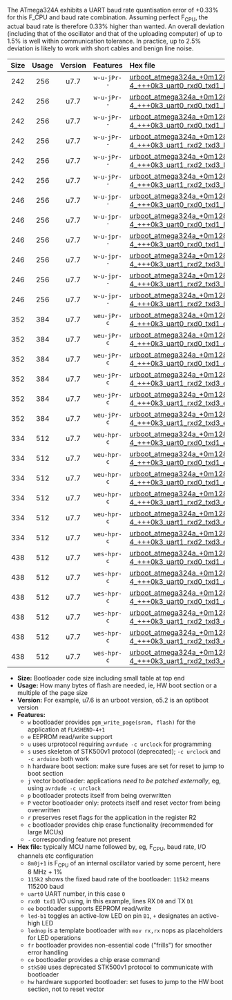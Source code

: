 The ATmega324A exhibits a UART baud rate quantisation error of +0.33% for this F_CPU and baud rate combination. Assuming perfect F<sub>CPU</sub>, the actual baud rate is therefore 0.33% higher than wanted. An overall deviation (including that of the oscillator and that of the uploading computer) of up to 1.5% is well within communication tolerance. In practice, up to 2.5% deviation is likely to work with short cables and benign line noise.

|Size|Usage|Version|Features|Hex file|
|:-:|:-:|:-:|:-:|:--|
|242|256|u7.7|`w-u-jPr--`|[urboot_atmega324a_+0m128e-4_+++0k3_uart0_rxd0_txd1_led+b0.hex](https://raw.githubusercontent.com/stefanrueger/urboot.hex/main/mcus/atmega324a/internal_oscillator/fcpu_+0m128e-4/br_+++0k3/urboot_atmega324a_+0m128e-4_+++0k3_uart0_rxd0_txd1_led+b0.hex)|
|242|256|u7.7|`w-u-jPr--`|[urboot_atmega324a_+0m128e-4_+++0k3_uart0_rxd0_txd1_led+b7.hex](https://raw.githubusercontent.com/stefanrueger/urboot.hex/main/mcus/atmega324a/internal_oscillator/fcpu_+0m128e-4/br_+++0k3/urboot_atmega324a_+0m128e-4_+++0k3_uart0_rxd0_txd1_led+b7.hex)|
|242|256|u7.7|`w-u-jPr--`|[urboot_atmega324a_+0m128e-4_+++0k3_uart0_rxd0_txd1_lednop.hex](https://raw.githubusercontent.com/stefanrueger/urboot.hex/main/mcus/atmega324a/internal_oscillator/fcpu_+0m128e-4/br_+++0k3/urboot_atmega324a_+0m128e-4_+++0k3_uart0_rxd0_txd1_lednop.hex)|
|242|256|u7.7|`w-u-jPr--`|[urboot_atmega324a_+0m128e-4_+++0k3_uart1_rxd2_txd3_led+b0.hex](https://raw.githubusercontent.com/stefanrueger/urboot.hex/main/mcus/atmega324a/internal_oscillator/fcpu_+0m128e-4/br_+++0k3/urboot_atmega324a_+0m128e-4_+++0k3_uart1_rxd2_txd3_led+b0.hex)|
|242|256|u7.7|`w-u-jPr--`|[urboot_atmega324a_+0m128e-4_+++0k3_uart1_rxd2_txd3_led+b7.hex](https://raw.githubusercontent.com/stefanrueger/urboot.hex/main/mcus/atmega324a/internal_oscillator/fcpu_+0m128e-4/br_+++0k3/urboot_atmega324a_+0m128e-4_+++0k3_uart1_rxd2_txd3_led+b7.hex)|
|242|256|u7.7|`w-u-jPr--`|[urboot_atmega324a_+0m128e-4_+++0k3_uart1_rxd2_txd3_lednop.hex](https://raw.githubusercontent.com/stefanrueger/urboot.hex/main/mcus/atmega324a/internal_oscillator/fcpu_+0m128e-4/br_+++0k3/urboot_atmega324a_+0m128e-4_+++0k3_uart1_rxd2_txd3_lednop.hex)|
|246|256|u7.7|`w-u-jpr--`|[urboot_atmega324a_+0m128e-4_+++0k3_uart0_rxd0_txd1_led+b0_fr.hex](https://raw.githubusercontent.com/stefanrueger/urboot.hex/main/mcus/atmega324a/internal_oscillator/fcpu_+0m128e-4/br_+++0k3/urboot_atmega324a_+0m128e-4_+++0k3_uart0_rxd0_txd1_led+b0_fr.hex)|
|246|256|u7.7|`w-u-jpr--`|[urboot_atmega324a_+0m128e-4_+++0k3_uart0_rxd0_txd1_led+b7_fr.hex](https://raw.githubusercontent.com/stefanrueger/urboot.hex/main/mcus/atmega324a/internal_oscillator/fcpu_+0m128e-4/br_+++0k3/urboot_atmega324a_+0m128e-4_+++0k3_uart0_rxd0_txd1_led+b7_fr.hex)|
|246|256|u7.7|`w-u-jpr--`|[urboot_atmega324a_+0m128e-4_+++0k3_uart0_rxd0_txd1_lednop_fr.hex](https://raw.githubusercontent.com/stefanrueger/urboot.hex/main/mcus/atmega324a/internal_oscillator/fcpu_+0m128e-4/br_+++0k3/urboot_atmega324a_+0m128e-4_+++0k3_uart0_rxd0_txd1_lednop_fr.hex)|
|246|256|u7.7|`w-u-jpr--`|[urboot_atmega324a_+0m128e-4_+++0k3_uart1_rxd2_txd3_led+b0_fr.hex](https://raw.githubusercontent.com/stefanrueger/urboot.hex/main/mcus/atmega324a/internal_oscillator/fcpu_+0m128e-4/br_+++0k3/urboot_atmega324a_+0m128e-4_+++0k3_uart1_rxd2_txd3_led+b0_fr.hex)|
|246|256|u7.7|`w-u-jpr--`|[urboot_atmega324a_+0m128e-4_+++0k3_uart1_rxd2_txd3_led+b7_fr.hex](https://raw.githubusercontent.com/stefanrueger/urboot.hex/main/mcus/atmega324a/internal_oscillator/fcpu_+0m128e-4/br_+++0k3/urboot_atmega324a_+0m128e-4_+++0k3_uart1_rxd2_txd3_led+b7_fr.hex)|
|246|256|u7.7|`w-u-jpr--`|[urboot_atmega324a_+0m128e-4_+++0k3_uart1_rxd2_txd3_lednop_fr.hex](https://raw.githubusercontent.com/stefanrueger/urboot.hex/main/mcus/atmega324a/internal_oscillator/fcpu_+0m128e-4/br_+++0k3/urboot_atmega324a_+0m128e-4_+++0k3_uart1_rxd2_txd3_lednop_fr.hex)|
|352|384|u7.7|`weu-jPr-c`|[urboot_atmega324a_+0m128e-4_+++0k3_uart0_rxd0_txd1_ee_led+b0_fr_ce.hex](https://raw.githubusercontent.com/stefanrueger/urboot.hex/main/mcus/atmega324a/internal_oscillator/fcpu_+0m128e-4/br_+++0k3/urboot_atmega324a_+0m128e-4_+++0k3_uart0_rxd0_txd1_ee_led+b0_fr_ce.hex)|
|352|384|u7.7|`weu-jPr-c`|[urboot_atmega324a_+0m128e-4_+++0k3_uart0_rxd0_txd1_ee_led+b7_fr_ce.hex](https://raw.githubusercontent.com/stefanrueger/urboot.hex/main/mcus/atmega324a/internal_oscillator/fcpu_+0m128e-4/br_+++0k3/urboot_atmega324a_+0m128e-4_+++0k3_uart0_rxd0_txd1_ee_led+b7_fr_ce.hex)|
|352|384|u7.7|`weu-jPr-c`|[urboot_atmega324a_+0m128e-4_+++0k3_uart0_rxd0_txd1_ee_lednop_fr_ce.hex](https://raw.githubusercontent.com/stefanrueger/urboot.hex/main/mcus/atmega324a/internal_oscillator/fcpu_+0m128e-4/br_+++0k3/urboot_atmega324a_+0m128e-4_+++0k3_uart0_rxd0_txd1_ee_lednop_fr_ce.hex)|
|352|384|u7.7|`weu-jPr-c`|[urboot_atmega324a_+0m128e-4_+++0k3_uart1_rxd2_txd3_ee_led+b0_fr_ce.hex](https://raw.githubusercontent.com/stefanrueger/urboot.hex/main/mcus/atmega324a/internal_oscillator/fcpu_+0m128e-4/br_+++0k3/urboot_atmega324a_+0m128e-4_+++0k3_uart1_rxd2_txd3_ee_led+b0_fr_ce.hex)|
|352|384|u7.7|`weu-jPr-c`|[urboot_atmega324a_+0m128e-4_+++0k3_uart1_rxd2_txd3_ee_led+b7_fr_ce.hex](https://raw.githubusercontent.com/stefanrueger/urboot.hex/main/mcus/atmega324a/internal_oscillator/fcpu_+0m128e-4/br_+++0k3/urboot_atmega324a_+0m128e-4_+++0k3_uart1_rxd2_txd3_ee_led+b7_fr_ce.hex)|
|352|384|u7.7|`weu-jPr-c`|[urboot_atmega324a_+0m128e-4_+++0k3_uart1_rxd2_txd3_ee_lednop_fr_ce.hex](https://raw.githubusercontent.com/stefanrueger/urboot.hex/main/mcus/atmega324a/internal_oscillator/fcpu_+0m128e-4/br_+++0k3/urboot_atmega324a_+0m128e-4_+++0k3_uart1_rxd2_txd3_ee_lednop_fr_ce.hex)|
|334|512|u7.7|`weu-hpr-c`|[urboot_atmega324a_+0m128e-4_+++0k3_uart0_rxd0_txd1_ee_led+b0_fr_ce_hw.hex](https://raw.githubusercontent.com/stefanrueger/urboot.hex/main/mcus/atmega324a/internal_oscillator/fcpu_+0m128e-4/br_+++0k3/urboot_atmega324a_+0m128e-4_+++0k3_uart0_rxd0_txd1_ee_led+b0_fr_ce_hw.hex)|
|334|512|u7.7|`weu-hpr-c`|[urboot_atmega324a_+0m128e-4_+++0k3_uart0_rxd0_txd1_ee_led+b7_fr_ce_hw.hex](https://raw.githubusercontent.com/stefanrueger/urboot.hex/main/mcus/atmega324a/internal_oscillator/fcpu_+0m128e-4/br_+++0k3/urboot_atmega324a_+0m128e-4_+++0k3_uart0_rxd0_txd1_ee_led+b7_fr_ce_hw.hex)|
|334|512|u7.7|`weu-hpr-c`|[urboot_atmega324a_+0m128e-4_+++0k3_uart0_rxd0_txd1_ee_lednop_fr_ce_hw.hex](https://raw.githubusercontent.com/stefanrueger/urboot.hex/main/mcus/atmega324a/internal_oscillator/fcpu_+0m128e-4/br_+++0k3/urboot_atmega324a_+0m128e-4_+++0k3_uart0_rxd0_txd1_ee_lednop_fr_ce_hw.hex)|
|334|512|u7.7|`weu-hpr-c`|[urboot_atmega324a_+0m128e-4_+++0k3_uart1_rxd2_txd3_ee_led+b0_fr_ce_hw.hex](https://raw.githubusercontent.com/stefanrueger/urboot.hex/main/mcus/atmega324a/internal_oscillator/fcpu_+0m128e-4/br_+++0k3/urboot_atmega324a_+0m128e-4_+++0k3_uart1_rxd2_txd3_ee_led+b0_fr_ce_hw.hex)|
|334|512|u7.7|`weu-hpr-c`|[urboot_atmega324a_+0m128e-4_+++0k3_uart1_rxd2_txd3_ee_led+b7_fr_ce_hw.hex](https://raw.githubusercontent.com/stefanrueger/urboot.hex/main/mcus/atmega324a/internal_oscillator/fcpu_+0m128e-4/br_+++0k3/urboot_atmega324a_+0m128e-4_+++0k3_uart1_rxd2_txd3_ee_led+b7_fr_ce_hw.hex)|
|334|512|u7.7|`weu-hpr-c`|[urboot_atmega324a_+0m128e-4_+++0k3_uart1_rxd2_txd3_ee_lednop_fr_ce_hw.hex](https://raw.githubusercontent.com/stefanrueger/urboot.hex/main/mcus/atmega324a/internal_oscillator/fcpu_+0m128e-4/br_+++0k3/urboot_atmega324a_+0m128e-4_+++0k3_uart1_rxd2_txd3_ee_lednop_fr_ce_hw.hex)|
|438|512|u7.7|`wes-hpr-c`|[urboot_atmega324a_+0m128e-4_+++0k3_uart0_rxd0_txd1_ee_led+b0_fr_ce_stk500_hw.hex](https://raw.githubusercontent.com/stefanrueger/urboot.hex/main/mcus/atmega324a/internal_oscillator/fcpu_+0m128e-4/br_+++0k3/urboot_atmega324a_+0m128e-4_+++0k3_uart0_rxd0_txd1_ee_led+b0_fr_ce_stk500_hw.hex)|
|438|512|u7.7|`wes-hpr-c`|[urboot_atmega324a_+0m128e-4_+++0k3_uart0_rxd0_txd1_ee_led+b7_fr_ce_stk500_hw.hex](https://raw.githubusercontent.com/stefanrueger/urboot.hex/main/mcus/atmega324a/internal_oscillator/fcpu_+0m128e-4/br_+++0k3/urboot_atmega324a_+0m128e-4_+++0k3_uart0_rxd0_txd1_ee_led+b7_fr_ce_stk500_hw.hex)|
|438|512|u7.7|`wes-hpr-c`|[urboot_atmega324a_+0m128e-4_+++0k3_uart0_rxd0_txd1_ee_lednop_fr_ce_stk500_hw.hex](https://raw.githubusercontent.com/stefanrueger/urboot.hex/main/mcus/atmega324a/internal_oscillator/fcpu_+0m128e-4/br_+++0k3/urboot_atmega324a_+0m128e-4_+++0k3_uart0_rxd0_txd1_ee_lednop_fr_ce_stk500_hw.hex)|
|438|512|u7.7|`wes-hpr-c`|[urboot_atmega324a_+0m128e-4_+++0k3_uart1_rxd2_txd3_ee_led+b0_fr_ce_stk500_hw.hex](https://raw.githubusercontent.com/stefanrueger/urboot.hex/main/mcus/atmega324a/internal_oscillator/fcpu_+0m128e-4/br_+++0k3/urboot_atmega324a_+0m128e-4_+++0k3_uart1_rxd2_txd3_ee_led+b0_fr_ce_stk500_hw.hex)|
|438|512|u7.7|`wes-hpr-c`|[urboot_atmega324a_+0m128e-4_+++0k3_uart1_rxd2_txd3_ee_led+b7_fr_ce_stk500_hw.hex](https://raw.githubusercontent.com/stefanrueger/urboot.hex/main/mcus/atmega324a/internal_oscillator/fcpu_+0m128e-4/br_+++0k3/urboot_atmega324a_+0m128e-4_+++0k3_uart1_rxd2_txd3_ee_led+b7_fr_ce_stk500_hw.hex)|
|438|512|u7.7|`wes-hpr-c`|[urboot_atmega324a_+0m128e-4_+++0k3_uart1_rxd2_txd3_ee_lednop_fr_ce_stk500_hw.hex](https://raw.githubusercontent.com/stefanrueger/urboot.hex/main/mcus/atmega324a/internal_oscillator/fcpu_+0m128e-4/br_+++0k3/urboot_atmega324a_+0m128e-4_+++0k3_uart1_rxd2_txd3_ee_lednop_fr_ce_stk500_hw.hex)|

- **Size:** Bootloader code size including small table at top end
- **Usage:** How many bytes of flash are needed, ie, HW boot section or a multiple of the page size
- **Version:** For example, u7.6 is an urboot version, o5.2 is an optiboot version
- **Features:**
  + `w` bootloader provides `pgm_write_page(sram, flash)` for the application at `FLASHEND-4+1`
  + `e` EEPROM read/write support
  + `u` uses urprotocol requiring `avrdude -c urclock` for programming
  + `s` uses skeleton of STK500v1 protocol (deprecated); `-c urclock` and `-c arduino` both work
  + `h` hardware boot section: make sure fuses are set for reset to jump to boot section
  + `j` vector bootloader: applications *need to be patched externally*, eg, using `avrdude -c urclock`
  + `p` bootloader protects itself from being overwritten
  + `P` vector bootloader only: protects itself and reset vector from being overwritten
  + `r` preserves reset flags for the application in the register R2
  + `c` bootloader provides chip erase functionality (recommended for large MCUs)
  + `-` corresponding feature not present
- **Hex file:** typically MCU name followed by, eg, F<sub>CPU</sub>, baud rate, I/O channels etc configuration
  + `8m0j+1` is F<sub>CPU</sub> of an internal oscillator varied by some percent, here 8 MHz + 1%
  + `115k2` shows the fixed baud rate of the bootloader: `115k2` means 115200 baud
  + `uart0` UART number, in this case `0`
  + `rxd0 txd1` I/O using, in this example, lines RX `D0` and TX `D1`
  + `ee` bootloader supports EEPROM read/write
  + `led-b1` toggles an active-low LED on pin `B1`, `+` designates an active-high LED
  + `lednop` is a template bootloader with `mov rx,rx` nops as placeholders for LED operations
  + `fr` bootloader provides non-essential code ("frills") for smoother error handling
  + `ce` bootloader provides a chip erase command
  + `stk500` uses deprecated STK500v1 protocol to communicate with bootloader
  + `hw` hardware supported bootloader: set fuses to jump to the HW boot section, not to reset vector
